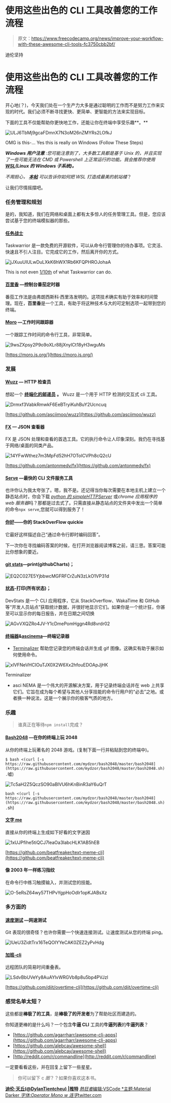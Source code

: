 # 使用这些出色的 CLI 工具改善您的工作流程

> 原文：<https://www.freecodecamp.org/news/improve-your-workflow-with-these-awesome-cli-tools-fc3750cbb2bf/>

迪伦坚持

# 使用这些出色的 CLI 工具改善您的工作流程

开心地(？)，今天我们处在一个生产力大多是通过聪明的工作而不是努力工作来实现的时代。我们必须不断寻找更快、更简单、更智能的方法来实现目标。

下面的工具不仅能帮助你更快地工作，还能让你在终端中享受乐趣**。**

![ULJ6TbMj9gcaFDmnX7N3oM26nZMYRs2LOfkJ](img/4077ff6c1a787ca998c481267d7c7341.png)

OMG is this-… Yes this is really on Windows (Follow These Steps)

***Windows 用户注意*** *:您可能注意到了，大多数工具都是基于 Unix 的，并且实现了一些可能无法在 CMD 或 Powershell 上正常运行的功能。我会推荐你使用[**WSL**](https://docs.microsoft.com/en-us/windows/wsl/install-win10)**(Linux 的 Windows 子系统)。***

*不用担心， [**本帖**](https://medium.com/@blurdylan/transforming-your-ugly-terminal-to-a-unicorn-b83f315a36d1) 可以告诉你如何把 WSL 打造成最美的航站楼*？

让我们尽情摇摆吧。

### 任务管理和规划

是的，我知道，我们在网络和桌面上都有太多惊人的任务管理工具。但是，您应该尝试基于您的终端模拟器的那些。

#### [任务战士](https://taskwarrior.org/)

Taskwarrior 是一款免费的开源软件，可以从命令行管理你的待办事项。它灵活、快速且不引人注目。它完成它的工作，然后离开你的方式。

![jJXuuUIULwDuLXkK6hWX1Rb6KFQPHROJohaA](img/e11cf9d1c296f2154c4bd564098fccb5.png)

This is not even [1/10th](https://taskwarrior.org/docs/) of what Taskwarrior can do.

#### [百里香](https://github.com/hughbien/thyme) —控制台番茄定时器

番茄工作法是由弗朗西斯科·西里洛发明的。这项技术确实有助于效率和时间管理。现在，**百里香**是一个工具，有助于将这种技术与大的可定制选项一起带到您的终端。

#### [Moro](https://github.com/albacoretuna/moro) —工作时间跟踪器

一个跟踪工作时间的命令行工具，非常简单。

![9wsZXpsy2P9o9oXLr88jXnylCt18yH3wguMs](img/a306fd1b5de469a91d0d8ebb0a797281.png)

[https://moro.js.org/](https://moro.js.org/)

### 发展

#### [Wuzz](https://github.com/asciimoo/wuzz) — HTTP 检查员

想起一个 [**终端化的邮递员**](https://www.getpostman.com/) **。** Wuzz 是一个用于 HTTP 检测的交互式 cli 工具。

![Drmxf3VabkRmwkF6EeBTryiKuhBuY2Ucncuq](img/86b1e75fb441166523851e94a527909c.png)

[https://github.com/asciimoo/wuzz](https://github.com/asciimoo/wuzz)

#### [FX](https://github.com/antonmedv/fx) — JSON 查看器

FX 是 JSON 处理和查看的首选工具。它的执行命令让人印象深刻。我仍在寻找基于网络/桌面的同类产品。

![14YFwWthez7m3MpFd52hH7OTolCVPh8cQ2cU](img/f7de0521661e813262f9c5a5ffd0bbad.png)

[https://github.com/antonmedv/fx](https://github.com/antonmedv/fx)

#### [Serve](https://github.com/zeit/serve) —最快的 CLI 文件服务工具

也许你认为我太夸张了。嗯，我不是。还记得当你每次需要在本地主机上建立一个静态站点时，你会下载 [*python 的 simpleHTTPServer*](https://docs.python.org/2/library/simplehttpserver.html) 或*chrome 应用程序的 web 服务器*吗？那都是过去式了。只需直接从静态站点的文件夹中发出一个简单的命令`npx serve`,您就可以得到服务了！

#### [你好](https://github.com/gleitz/howdoi)——你的 StackOverFlow quickie

它最好这样描述自己“通过命令行即时编码回答”。

下一次你在寻找编码答案的时候，在打开浏览器阅读博客之前，请三思。答案可能比你想象的要近。

#### [git stats](https://github.com/IonicaBizau/git-stats)—print(githubCharts)；

![EQ2C027E5YjbbwcMGFRFCrZuN3zLkO1VP31d](img/d83085728e1f0521025740752e1d55cb.png)

#### [状态](https://github.com/shroudedcode/devstats)-打印(所有状态)；

DevStats 是一个 CLI 应用程序，它从 StackOverflow、WakaTime 和 GitHub 等“开发人员站点”获取统计数据，并很好地显示它们。如果你是一个统计狂，你甚至可以显示你的每日报告，并在日期之间切换

![AGvVXQZRo4JV-Y1cDmePomHggn4Rd8vrdr02](img/fc026d238c0152a8f364b4bd82a401b5.png)

#### [终端器](https://github.com/faressoft/terminalizer)&[ascinema](https://asciinema.org/)—终端记录器

*   [Terminalizer](https://github.com/faressoft/terminalizer) 帮助您记录您的终端会话并生成 gif 图像。这确实有助于展示如何使用命令。

![xlVFNeVHCIOuTJX0X2W6Xx2hfouEDOApJjHK](img/a5eddea45c6f672e57b5758730c5ea73.png)

Terminalizer

*   asci NEMA 是一个伟大的开源解决方案，用于记录终端会话并在 web 上共享它们。它旨在成为每个希望与其他人分享技能的命令行用户的“必去”之地。或者换一种说法，这是一个展示你的极客气质的地方。

### 乐趣

> 谁真正在等待`npm install`完成？

#### [Bash2048](https://github.com/mydzor/bash2048) —在你的终端上玩 2048

从你的终端上玩著名的 2048 游戏。(复制下面一行并粘贴到您的终端中)。

`$ bash <(curl [-s https://raw.githubusercontent.com/mydzor/bash2048/master/bash2048](https://raw.githubusercontent.com/mydzor/bash2048/master/bash2048.sh).`嘘)

![Tc5aH2Z5QczSO90aBlVU6hKnBinR3aY6uQrT](img/5be090385f9abd52d0a41c07c0d39404.png)

`bash <(curl [-s https://raw.githubusercontent.com/mydzor/bash2048/master/bash2048](https://raw.githubusercontent.com/mydzor/bash2048/master/bash2048.sh).`sh)

#### [文字 me](https://github.com/beatfreaker/text-meme-cli)

直接从你的终端上生成如下好看的文字迷因

![1xUJPfihe5tiQCJ7leaOa3labcHLK1AB5hEB](img/72da317069c35cbc9badcb50451ec9f1.png)

[https://github.com/beatfreaker/text-meme-cli](https://github.com/beatfreaker/text-meme-cli)

#### 像 2003 年一样练习指纹

在命令行中练习触摸输入，并测试您的技能。

![O-5eRsZ64wy57THPvYgpHoOdlr1opKJABsXz](img/25d95ecc8cf116947c579b0ddb5665fb.png)

### 多方面的

#### [速度测试](https://github.com/sindresorhus/speed-test) —网速测试

Git 表现的很奇怪？也许你需要一个快速连接测试。让速度测试从您的终端 ping。

![lUeU3ZidtTrx16TeQOIYYeCAK0ZEZ2yPvHdg](img/83ea8423b36729b8ce44b4f0e46ddfaa.png)

#### [加班-cli](https://github.com/diit/overtime-cli)

远程团队的简易时间重叠表。

![LSdvBbUVeYy8AuAYlvWRGVb8p8u5bp4PVJzl](img/0eca8a2b275b86c9f411805f0fe4a5b0.png)

[https://github.com/diit/overtime-cli](https://github.com/diit/overtime-cli)

### 感觉名单太短？

这些都是**棒极了的工具**，是**棒极了的开发者**为了帮助社区而建造的。

你知道更棒的是什么吗？一个包含**牛逼 CLI** 工具的**牛逼列表**的**牛逼列表**？

*   [https://github.com/agarrharr/awesome-cli-apps](https://github.com/agarrharr/awesome-cli-apps)
*   [https://github.com/alebcay/awesome-shell](https://github.com/alebcay/awesome-shell)
*   [http://reddit.com/r/commandline](http://reddit.com/r/commandline)

一定要看看这些，并在回复上留下一些星星。

> 你可以留下 c *圈*？？如果你喜欢这本书。

[**迪伦·天丘(@DylanTientcheu) |推特**](https://twitter.com/dylantientcheu)
[*熱狂者*编辑:VSCode *主题:Material Darker *字体:Operator Mono w 连字*twitter.com](https://twitter.com/dylantientcheu)